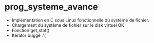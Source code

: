 prog_systeme_avance
===================

- Implémentation en C sous Linux fonctionnelle du système de fichier.
- Chargement du système de fichier sur le disk virtuel OK
- Fonction get_stat()
- Iterator buggé :'(
